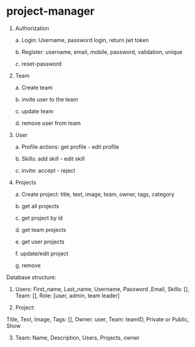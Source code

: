 # project-manager
1. Authorization

    a. Login: Username, password login, return jwt token
    
    b. Register: username, email, mobile, password, validation, unique
    
    c. reset-password
    
2. Team

    a. Create team
    
    b. invite user to the team
    
    c. update team
    
    d. remove user from team
    
3. User

    a. Profile actions: get profile - edit profile
    
    b. Skills: add skill - edit skill
    
    c. invite: accept - reject
        
4. Projects

    a. Create project: title, text, image, team, owner, tags, category
    
    b. get all projects
    
    c. get project by id
    
    d. get team projects
    
    e. get user projects
    
    f. update/edit project
    
    g. remove
    
Database structure:
1. Users:
First_name, Last_name, Username, Password ,Email,
Skills: [],
Team: [],
Role: [user, admin, team leader]

2. Project:

Title, Text, Image,
Tags: [],
Owner: user,
Team: teamID,
Private or Public, Show

3. Team:
Name, Description, Users, Projects, owner
